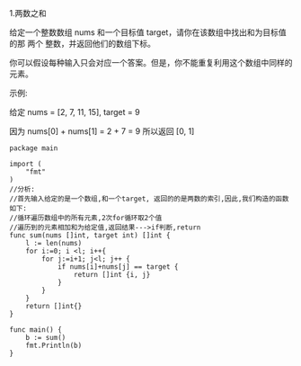 1.两数之和

给定一个整数数组 nums 和一个目标值 target，请你在该数组中找出和为目标值的那 两个 整数，并返回他们的数组下标。

你可以假设每种输入只会对应一个答案。但是，你不能重复利用这个数组中同样的元素。

示例:

给定 nums = [2, 7, 11, 15], target = 9

因为 nums[0] + nums[1] = 2 + 7 = 9
所以返回 [0, 1]
```
package main

import (
	"fmt"
)
//分析:
//首先输入给定的是一个数组,和一个target, 返回的的是两数的索引,因此,我们构造的函数如下:
//循环遍历数组中的所有元素,2次for循环取2个值
//遍历到的元素相加和为给定值,返回结果--->if判断,return
func sum(nums []int, target int) []int {
	l := len(nums)
	for i:=0; i <l; i++{
		for j:=i+1; j<l; j++ {
			if nums[i]+nums[j] == target {
				return []int {i, j}
			}
		}
	}
	return []int{}
}

func main() {
	b := sum()
	fmt.Println(b)
}
```
